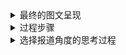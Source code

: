 <details>
 
<summary>最终的图文呈现</summary>

##### <center>广州四市人均垃圾产生量超京沪 垃圾与GDP一起增长？</center>

在2018年生态环境部最新发布的《全国大、中城市固体废物污染环境防治年报》中，北京以901.8万吨的垃圾产生量位列城市生活垃圾产生量第一，这些垃圾足以填满2.5个故宫。2013-2017年城市生活垃圾产生量排名前十的城市里，上海、北京轮流登顶榜首。北京与上海作为超大城市，是全国政治、经济、文化、国际交往的中心，人口数量一直居于城市人口的前列，相应的，产生的垃圾自然也比普通的大城市多。

![image](https://github.com/wangsihan98/homework/blob/master/homework4-picture1.jpg)

但在除以城市人口数来计算城市生活垃圾人均产生量时，我们发现第一位的城市变成了广州，其次是佛山，北京和上海分别居于第6位和第8位。为什么在计算人均后会出现这样的情况？城市垃圾产生量除了与人口有关，还与哪些因素有关呢？

查阅资料发现，城市生活垃圾人均产生量与城市的生产总值、居民消费水平、生活方式、能源状况等相关。

![image](https://github.com/wangsihan98/homework/blob/master/homework4-picture2.jpg)

![image](https://github.com/wangsihan98/homework/blob/master/homework4-picture3.jpg)

城市垃圾人均产生量与人均GDP基本呈正相关，但东莞、西安却不太符合这一规律。原因或许可以在“2017年城市生活垃圾人均产生量与人均消费支出的关系”图表中找到，东莞与深圳城市垃圾人均产生量和居民人均消费支出（气泡的大小）相当，但东莞的居民人均消费支出增长率却远高于深圳。这表明，一个经济正在快速发展的城市要比经济发展到一定水平的城市人均垃圾产生量大。究其原因，这或许与不同经济发展水平城市的居民生活方式、文明程度、环保意识有关。

总之，造成城市生活垃圾人均产生量不同的因素有很多，不能简单将它与GDP相连，但它确实也从侧面反映了一个城市的经济发展程度。

</details>

<details>
 
<summary>过程步骤</summary>

### 过程步骤

##### 1.数据来源

[中华人民共和国生态环境部《2018年全国大中城市固体废物污染环境防治年报》](http://gts.mee.gov.cn/gtfwgl/gtfwjkglgg/201901/P020190102329655586300.pdf)

[中国统计信息网](http://www.tjcn.org/)

[北京市统计局](http://www.bjstats.gov.cn/tjsj/tjgb/ndgb/)

[上海市统计局](http://tjj.sh.gov.cn/html/sjfb/ydsj/)

[广州市统计局 2017年广州市人口规模及分布情况](http://www.gzstats.gov.cn/gzstats/tjgb_qtgb/201802/cf533209a9cc46d08da1f6070a65067e.shtml)

[深圳市统计局 深圳市2017年国民经济和社会发展统计公报](http://www.sz.gov.cn/sztjj2015/zwgk/zfxxgkml/tjsj/tjgb/201804/t20180416_11765330.htm)

[成都市统计局 成都市统计局关于2017年成都市主要人口数据的公告](http://www.cdstats.chengdu.gov.cn/htm/detail_95445.html)

[杭州政府网 2017年杭州市国民经济和社会发展统计公报](http://www.hangzhou.gov.cn/art/2018/5/21/art_805865_18193579.html)

[武汉市统计局 2017年武汉市国民经济和社会发展统计公报](http://tjj.wuhan.gov.cn/details.aspx?id=3957)

[东莞市人民政府 2017年东莞市国民经济和社会发展统计公报](http://www.dg.gov.cn/007330010/0600/201804/c13535ad13ee42d5bb634a37e3cf358d.shtml)

[广东省人民政府 2017年佛山市统计公报出炉：常住人口增量逾19万 超国内多个经济强市](http://www.gd.gov.cn/ywdt/dsdt/201804/t20180411_268847.htm)

##### 2.参考的资料、数据收集过程

[1] 周翠红、路迈西、吴文伟、白茹：《北京市城市生活垃圾产量预测》，中国矿业大学学报，2003年第32卷第2期

[2] [广州全面推进垃圾分类！去年人均每天制造垃圾2.7斤超过京沪](http://m.mp.oeeee.com/a/BAAFRD000020190709179952.html)

[3] [如果北京的垃圾不处理 4个半月就可以淹没故宫](https://mp.weixin.qq.com/s/rBfCKa2dCs1I57o9wtoa3Q)

[4] [我们生活的世界，就像一个垃圾场](https://mp.weixin.qq.com/s/B8sCJ4AfSr9GgXlukR0Xjg)

[5] [数读报告：原来有这么多的垃圾](https://mp.weixin.qq.com/s/HHuc_k0pKdw1q_GDf8i_IQ)

[6] [数读报告：焚烧一吨北京市的生活垃圾，我们要付2253元](https://mp.weixin.qq.com/s/3OaWRIMxbAZy5fqYQKWCRA)

我先去国家统计局网站上搜寻了垃圾相关的数据，以及《中国统计年鉴》中的城市生活垃圾清运和处理情况数据，想在其中寻找一些思路。然后，我在微信上搜索了一些垃圾相关的数据新闻，在给我启发的同时，提供给了我一些数据信息源，比如《2018年全国大、中城市固体废物污染环境防治年报》、《北京市城市生活垃圾焚烧社会成本评估报告》等。在确定下来要计算人均垃圾产生量之后，我又去相关城市政府网站上，找到了对应的人口数量、GDP、居民人均消费支出及增长率等数据。

##### 3.数据分析和呈现的步骤

我把十个城市的生活垃圾产生量、城市常住人口、城市GDP输入到Excel中，计算出城市生活垃圾人均产生量、城市人均GDP，分别对这两项进行排序，观察城市生活垃圾产生量、城市生活垃圾人均产生量、城市人均GDP这三项在排名上的变化。

我用的是数可视Hanabi做的图，在挑选了一些模板进行拟合后，发现还是不够美观的柱状图或者条形图最简单直观。在做图的过程中，我发现数据会限制模板的选择，如果是全国各地的垃圾数据就容易做出好看高级的地图，另一方面也反映了我在制图方面的经验不足。

在绘制第二个图时，Hanabi上没有非常符合的模板，所以我用它做了一个简单的数据呈现后，放到PS里加上了一些坐标和图示。选择哑铃图是想表示人均垃圾产生量与城市GDP之间的关系，差距小表示人均垃圾产生量与其GDP在十个城市这两项中的排名位置差不多。我本来以为人均垃圾生产量与GDP会呈正相关，但直观看到十个城市的可视化数据后，发现它们之间的联系也是有限的。

于是，我又参考了居民人均消费支出、居民人均消费支出增长率等其他数据，试图去解释人均垃圾产生量与GDP之间的差距。第三个图的制作与第二个类似，用线上可视化工具绘制出图标后，放到PS里简单修改。由于可视化工具制作出的图存在一些问题，比如原点的坐标不为0，我就在PS上纠正了过来。

</details>

<details>
 
<summary>选择报道角度的思考过程</summary>

### 选择报道角度的思考过程

我浏览了《如果北京的垃圾不处理 4个半月就可以淹没故宫》、《中国是进口塑料垃圾最多的国家》、《我们生活的世界，就像一个垃圾场》等与垃圾相关的数据新闻，它们分别从对垃圾量的形象表现、中国塑料垃圾的现状、垃圾的回收等角度呈现数据，但却在概括省份及城市的垃圾产生量排名时，只简单解释了图表的内容，过于笼统和简单。我认为，省份与直辖市是不能放在一起直接进行比较和排名的，二者在人口、土地面积等方面差别较大。即便是城市之间的比较，直辖市与地级市也在人口、面积方面有所区别。所以，我觉得城市生活垃圾总产生量不是一个可以准确衡量城市垃圾污染的指标，相比之下，人均产生量可能更准确一些。

于是，在我找到排名前十各市的数据并运算后，发现北京并不是人均生活垃圾产生量最多的城市，反而是广州。我在想，这个算出来的“商”究竟有什么意义呢？它受什么因素影响，又可以代表什么呢？

所以，数据计算可以作为一个起点，启发我们去研究数据背后的原因。

在查找资料后，我发现一个城市的人均垃圾产生量与人均GDP有关系。我同时计算了各市的人均GDP，发现有些数据是吻合的，但东莞市、西安市却是少有的GDP低但人均垃圾生产量高的城市。在人均GDP无法完全解释人均垃圾生产量的情况下，我又搜集了更多可以代表城市经济水平的数据，发现它们也只能解释部分原因。所以，城市生活垃圾人均产生量是多个因素共同作用的结果，但也一定程度上从侧面显示了一个城市的经济水平和发达程度。


</details>
